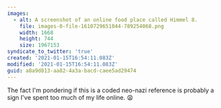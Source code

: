 ```yaml
---
images:
  - alt: A screenshot of an online food place called Himmel 8.
    file: images-0-file-1610729651044-789254068.png
    width: 1668
    height: 744
    size: 1967153
syndicate_to_twitter: 'true'
created: '2021-01-15T16:54:11.083Z'
modified: '2021-01-15T16:54:11.083Z'
guid: a8a9d813-aa82-4a3a-bacd-caee5ad29474
---
```

The fact I'm pondering if this is a coded neo-nazi reference is probably a sign I've spent too much of my life online. 😩
